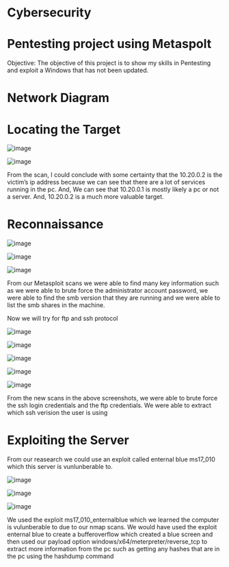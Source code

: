 # Cybersecurity

# Pentesting project using Metaspolt 
Objective: The objective of this project is to show my skills in Pentesting and exploit a Windows that has not been updated. 

# Network Diagram 






# Locating the Target

![image](https://github.com/SgtClutch/Cybersecurity/assets/59116892/4c9ab3e0-35c5-48ae-9cab-9f14531fd0fb)

![image](https://github.com/SgtClutch/Cybersecurity/assets/59116892/75f8b503-4194-4b35-aed4-4356ccc6600f)

From the scan, I could conclude with some certainty that the 10.20.0.2 is the victim’s ip address because we can see that there are a lot of services running in the pc. And, We can see that 10.20.0.1 is mostly likely a pc or not a server. And, 10.20.0.2 is a much more valuable target. 


# Reconnaissance 

![image](https://github.com/SgtClutch/Cybersecurity/assets/59116892/c10d8382-0332-48b4-9932-48ba26fcdf8c)

![image](https://github.com/SgtClutch/Cybersecurity/assets/59116892/4e384ac7-3bcc-4592-a853-fffe4851f214)

![image](https://github.com/SgtClutch/Cybersecurity/assets/59116892/98809bf6-9d82-4151-b5e2-1a6be5b7a046)

From our Metasploit scans we were able to find many key information such as we were able to brute force the administrator account password, we were able to find the smb version that they are running and we were able to list the smb shares in the machine. 

Now we will try for ftp and ssh protocol

![image](https://github.com/SgtClutch/Cybersecurity/assets/59116892/df59ab7d-6ac9-422a-80ec-83d0b91d390b)

![image](https://github.com/SgtClutch/Cybersecurity/assets/59116892/64b8ca23-be53-4eae-92c2-110b6b910493)

![image](https://github.com/SgtClutch/Cybersecurity/assets/59116892/aba5b6e4-27ec-4a5c-a523-a2fd3bd91cf6)

![image](https://github.com/SgtClutch/Cybersecurity/assets/59116892/e16d63c0-0261-4598-acdd-d1ada50cef7c)

![image](https://github.com/SgtClutch/Cybersecurity/assets/59116892/b52e363f-d21c-435f-b2f7-be46de4c1090)

From the new scans in the above screenshots, we were able to brute force the ssh login credentials and the ftp credentials. We were able to extract which ssh verision the user is using


# Exploiting the Server

From our reasearch we could use an exploit called enternal blue ms17_010 which this server is vunlunberable to. 

![image](https://github.com/SgtClutch/Cybersecurity/assets/59116892/71ee90ae-ffa2-4f5d-b434-2628d5015c3f)

![image](https://github.com/SgtClutch/Cybersecurity/assets/59116892/e4142751-a2a0-4270-9704-0291fadd967c)

![image](https://github.com/SgtClutch/Cybersecurity/assets/59116892/0e9f4f79-8913-4f21-82f6-4961786eb019)

We used the exploit ms17_010_enternalblue which we learned the computer is vulunberable to due to our nmap scans. We would have used the exploit enternal blue to create a bufferoverflow which created a blue screen and then used our payload option windows/x64/meterpreter/reverse_tcp to extract more information from the pc such as getting any hashes that are in the pc using the hashdump command













